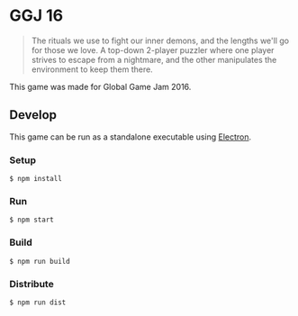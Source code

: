 # GGJ 16

> The rituals we use to fight our inner demons, and the lengths we'll go for those we love. A top-down 2-player puzzler where one player strives to escape from a nightmare, and the other manipulates the environment to keep them there.

This game was made for Global Game Jam 2016.


## Develop

This game can be run as a standalone executable using [Electron](http://electron.atom.io).


### Setup

```
$ npm install
```


### Run

```
$ npm start
```


### Build

```
$ npm run build
```


### Distribute

```
$ npm run dist
```
